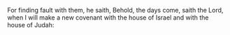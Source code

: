 For finding fault with them, he saith, Behold, the days come, saith the Lord, when I will make a new covenant with the house of Israel and with the house of Judah:

